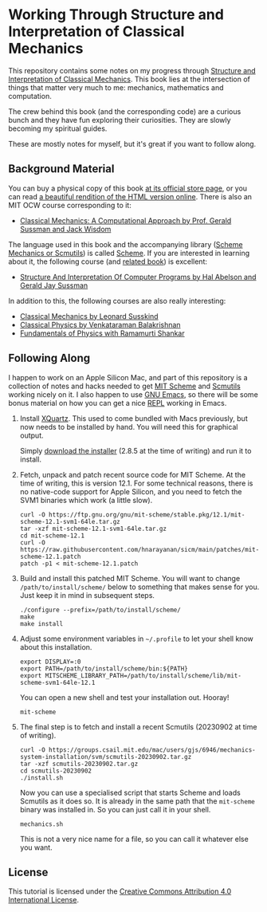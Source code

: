 # Working Through Structure and Interpretation of Classical Mechanics

This repository contains some notes on my progress through [Structure
and Interpretation of Classical Mechanics][sicm]. This book lies at
the intersection of things that matter very much to me: mechanics,
mathematics and computation.

The crew behind this book (and the corresponding code) are a curious
bunch and they have fun exploring their curiosities. They are slowly
becoming my spiritual guides.

These are mostly notes for myself, but it's great if you want to
follow along.

## Background Material

You can buy a physical copy of this book [at its official store
page][sicm], or you can read [a beautiful rendition of the HTML
version online][sicm-html]. There is also an MIT OCW course
corresponding to it:

- [Classical Mechanics: A Computational Approach by Prof. Gerald
  Sussman and Jack Wisdom][cm-course-sussman-wisdom]

The language used in this book and the accompanying library ([Scheme
Mechanics or Scmutils][scmutils]) is called [Scheme][mit-scheme]. If
you are interested in learning about it, the following course (and
[related book][sicp]) is excellent:

-  [Structure And Interpretation Of Computer Programs by Hal Abelson
   and Gerald Jay Sussman][programming-course-abelson-sussman]

In addition to this, the following courses are also really
interesting:

- [Classical Mechanics by Leonard Susskind][cm-course-susskind]
- [Classical Physics by Venkataraman Balakrishnan][physics-course-balakrishnan]
- [Fundamentals of Physics with Ramamurti Shankar][physics-course-shankar]

## Following Along

I happen to work on an Apple Silicon Mac, and part of this repository
is a collection of notes and hacks needed to get [MIT
Scheme][mit-scheme] and [Scmutils][scmutils] working nicely on it. I
also happen to use [GNU Emacs][gnu-emacs], so there will be some bonus
material on how you can get a nice [REPL][wiki-repl] working in Emacs.

1. Install [XQuartz][xquartz]. This used to come bundled with Macs
   previously, but now needs to be installed by hand. You will need
   this for graphical output.

   Simply [download the installer][xquartz-installer] (2.8.5 at the time of writing) and
   run it to install.

2. Fetch, unpack and patch recent source code for MIT Scheme. At the
   time of writing, this is version 12.1. For some technical reasons,
   there is no native-code support for Apple Silicon, and you need to
   fetch the SVM1 binaries which work (a little slow).

   ````
   curl -O https://ftp.gnu.org/gnu/mit-scheme/stable.pkg/12.1/mit-scheme-12.1-svm1-64le.tar.gz
   tar -xzf mit-scheme-12.1-svm1-64le.tar.gz
   cd mit-scheme-12.1
   curl -O https://raw.githubusercontent.com/hnarayanan/sicm/main/patches/mit-scheme-12.1.patch
   patch -p1 < mit-scheme-12.1.patch
   ````

3. Build and install this patched MIT Scheme. You will want to change
   `/path/to/install/scheme/` below to something that makes sense for
   you. Just keep it in mind in subsequent steps.

   ````
   ./configure --prefix=/path/to/install/scheme/
   make
   make install
   ````
4. Adjust some environment variables in `~/.profile` to let your shell
   know about this installation.

   ````
   export DISPLAY=:0
   export PATH=/path/to/install/scheme/bin:${PATH}
   export MITSCHEME_LIBRARY_PATH=/path/to/install/scheme/lib/mit-scheme-svm1-64le-12.1
   ````

   You can open a new shell and test your installation out. Hooray!

   ````
   mit-scheme
   ````

5. The final step is to fetch and install a recent Scmutils (20230902 at time of writing).

   ````
   curl -O https://groups.csail.mit.edu/mac/users/gjs/6946/mechanics-system-installation/svm/scmutils-20230902.tar.gz
   tar -xzf scmutils-20230902.tar.gz
   cd scmutils-20230902
   ./install.sh
   ````

   Now you can use a specialised script that starts Scheme and loads
   Scmutils as it does so. It is already in the same path that the
   `mit-scheme` binary was installed in. So you can just call it in
   your shell.

   ````
   mechanics.sh
   ````

   This is not a very nice name for a file, so you can call it
   whatever else you want.



## License

This tutorial is licensed under the [Creative Commons Attribution 4.0
International License][license-cc-by].

[cm-course-susskind]: http://theoreticalminimum.com/courses/classical-mechanics/2011/fall
[cm-course-sussman-wisdom]: https://ocw.mit.edu/courses/12-620j-classical-mechanics-a-computational-approach-fall-2008/
[gnu-emacs]: https://www.gnu.org/software/emacs/
[license-cc-by]: https://creativecommons.org/licenses/by/4.0/
[mit-scheme]: https://www.gnu.org/software/mit-scheme/
[physics-course-balakrishnan]: https://www.youtube.com/playlist?list=PL5E4E56893588CBA8
[physics-course-shankar]: https://www.youtube.com/playlist?list=PLFE3074A4CB751B2B
[programming-course-abelson-sussman]: http://ocw.mit.edu/courses/electrical-engineering-and-computer-science/6-001-structure-and-interpretation-of-computer-programs-spring-2005/
[scmutils]: https://groups.csail.mit.edu/mac/users/gjs/6946/installation.html
[sicm-html]: https://tgvaughan.github.io/sicm/
[sicm]: https://mitpress.mit.edu/9780262028967/structure-and-interpretation-of-classical-mechanics/
[sicp]: https://mitp-content-server.mit.edu/books/content/sectbyfn/books_pres_0/6515/sicp.zip/index.html
[wiki-repl]: https://en.wikipedia.org/wiki/Read–eval–print_loop
[xquartz-installer]: https://github.com/XQuartz/XQuartz/releases/download/XQuartz-2.8.5/XQuartz-2.8.5.pkg
[xquartz]: https://www.xquartz.org
